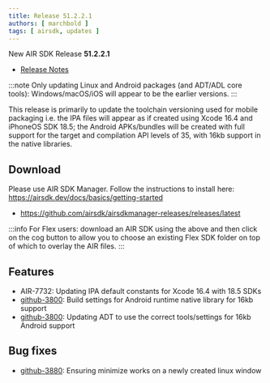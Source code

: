 ```yaml
---
title: Release 51.2.2.1
authors: [ marchbold ]
tags: [ airsdk, updates ]
---
```


New AIR SDK Release **51.2.2.1**

- [Release Notes](https://airsdk.harman.com/api/versions/51.2.2.1/release-notes/Release_Notes_AIR_SDK_51.2.2.pdf) 

:::note
Only updating Linux and Android packages (and ADT/ADL core tools): Windows/macOS/iOS will appear to be the earlier versions.
:::

This release is primarily to update the toolchain versioning used for mobile packaging i.e. the IPA files will appear as if created using Xcode 16.4 and iPhoneOS SDK 18.5; the Android APKs/bundles will be created with full support for the target and compilation API levels of 35, with 16kb support in the native libraries.


## Download

Please use AIR SDK Manager. Follow the instructions to install here: https://airsdk.dev/docs/basics/getting-started

- https://github.com/airsdk/airsdkmanager-releases/releases/latest

:::info
For Flex users: download an AIR SDK using the above and then click on the cog button to allow you to choose an existing Flex SDK folder on top of which to overlay the AIR files.
:::


## Features

- AIR-7732: Updating IPA default constants for Xcode 16.4 with 18.5 SDKs
- [github-3800](https://github.com/airsdk/Adobe-Runtime-Support/issues/3800): Build settings for Android runtime native library for 16kb support
- [github-3800](https://github.com/airsdk/Adobe-Runtime-Support/issues/3800): Updating ADT to use the correct tools/settings for 16kb Android support


## Bug fixes

- [github-3880](https://github.com/airsdk/Adobe-Runtime-Support/issues/3880): Ensuring minimize works on a newly created linux window
